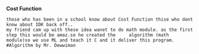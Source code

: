 <b>Cost Function</b>

	those who has been in a school know about Cost Function thise who dont know about IDK back off..
	my friend cam up with these idea wanet to do math module. as the first step this would be amaz.so he created the 	 algorithm (math module)so we use ML and teach it C and it deliver this program.    
	#Algorithm by Mr. Dewwiman
	
	
